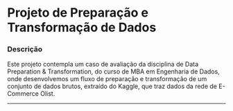# Projeto de Preparação e Transformação de Dados
### Descrição

Este projeto contempla um caso de avaliação da disciplina de Data Preparation & Transformation, do curso de MBA em Engenharia de Dados, onde desenvolvemos um fluxo de preparação e transformação de um conjunto de dados brutos, extraído do Kaggle, que traz dados da rede de E-Commerce Olist.

---

